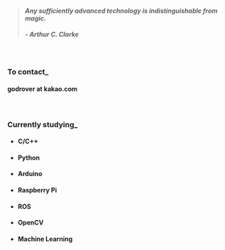 > #### *Any sufficiently advanced technology is indistinguishable from magic.*
> ##### - Arthur C. Clarke 

　

### To contact_
#### godrover at kakao.com

　

### Currently studying_

- #### C/C++

- #### Python

- #### Arduino

- #### Raspberry Pi

- #### ROS

- #### OpenCV

- #### Machine Learning
